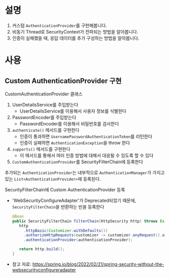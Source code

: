 # 설명
1. 커스텀 `AuthenticationProvider`를 구현해봅니다.
2. 비동기 Thread로 SecurityContext가 전파되는 방법을 알아봅니다. 
3. 인증이 실패했을 때, 응답 데이터를 추가 구성하는 방법을 알아봅니다. 

# 사용
## Custom AuthenticationProvider 구현
CustomAuthenticationProvider 클래스
1. UserDetailsService를 주입받는다
   - UserDetailsService를 이용해서 사용자 정보를 식별한다
2. PasswordEncoder를 주입받는다
   - PasswordEncoder를 이용해서 비밀번호를 검사한다
3. `authenticate()` 메서드를 구현한다
   - 인증이 통과하면 `UsernamePasswordAuthenticationToken`를 리턴한다
   - 인증이 실패하면 `AuthenticationException`을 throw 한다
4. `supports()` 메서드를 구현한다
   - 이 메서드를 통해서 여러 인증 방법에 대해서 대응될 수 있도록 할 수 있다
5. `CustomAuthenticationProvider`를 SecurityFilterChain에 등록한다

추가되는 `AuthenticationProvider`는 내부적으로 `AuthenticationManager`가 가지고 있는 `List<AuthenticationProvider>`에 등록된다. 


SecurityFilterChain에 Custom AuthenticationProvider 등록
- 'WebSecurityConfigureAdapter'가 Deprecated되었기 때문에, `SecurityFilterChain`을 반환하는 빈을 등록한다
   ```java
   @Bean
   public SecurityFilterChain filterChain(HttpSecurity http) throws Exception {
      http
        .httpBasic(Customizer.withDefaults())
        .authorizeHttpRequests(customizer -> customizer.anyRequest().authenticated())
        .authenticationProvider(authenticationProvider);

      return http.build();
   }
   ```
- 참고 자료: https://spring.io/blog/2022/02/21/spring-security-without-the-websecurityconfigureradapter

